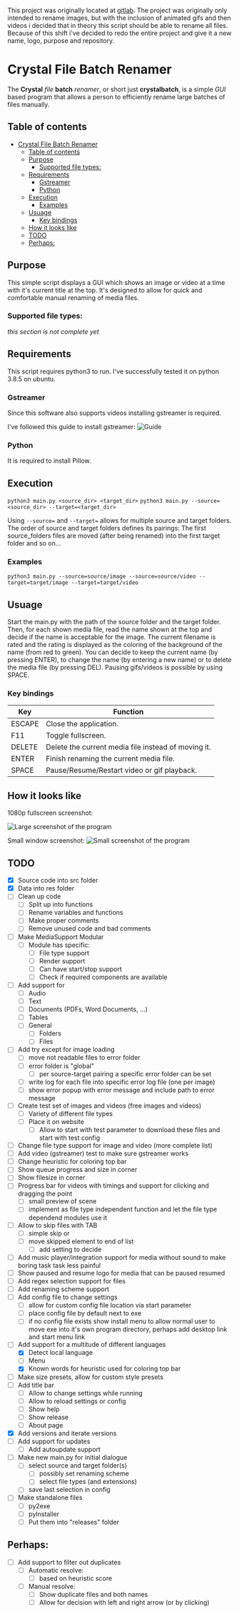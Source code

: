 This project was originally located at [gitlab](https://gitlab.com/christianbrinkmann/image-rename-manual-gui). The project was originally only intended to rename images, but with the inclusion of animated gifs and then videos i decided that in theory this script should be able to rename all files. Because of this shift i've decided to redo the entire project and give it a new name, logo, purpose and repository.

# Crystal File Batch Renamer

The **Crystal** *file* **batch** *renamer*, or short just **crystalbatch**, is a simple *GUI* based program that allows a person to efficiently rename large batches of files manually.

## Table of contents

- [Crystal File Batch Renamer](#crystal-file-batch-renamer)
  - [Table of contents](#table-of-contents)
  - [Purpose](#purpose)
    - [Supported file types:](#supported-file-types)
  - [Requirements](#requirements)
    - [Gstreamer](#gstreamer)
    - [Python](#python)
  - [Execution](#execution)
    - [Examples](#examples)
  - [Usuage](#usuage)
    - [Key bindings](#key-bindings)
  - [How it looks like](#how-it-looks-like)
  - [TODO](#todo)
  - [Perhaps:](#perhaps)

## Purpose

This simple script displays a GUI which shows an image or video at a time with it's current title at the top. It's designed to allow for quick and comfortable manual renaming of media files.

### Supported file types:

*this section is not complete yet*

## Requirements

This script requires python3 to run. I've successfully tested it on python 3.8.5 on ubuntu.

### Gstreamer

Since this software also supports videos installing gstreamer is required.

I've followed this guide to install gstreamer:
![Guide](http://lifestyletransfer.com/how-to-install-gstreamer-python-bindings/)

### Python

It is required to install Pillow.

## Execution

`python3 main.py <source_dir> <target_dir>`
`python3 main.py --source=<source_dir> --target=<target_dir>`

Using `--source=` and `--target=` allows for multiple source and target folders. The order of source and target folders defines its pairings: The first source_folders files are moved (after being renamed) into the first target folder and so on...

### Examples

`python3 main.py --source=source/image --source=source/video --target=target/image --target=target/video`

## Usuage

Start the main.py with the path of the source folder and the target folder. Then, for each shown media file, read the name shown at the top and decide if the name is acceptable for the image. The current filename is rated and the rating is displayed as the coloring of the background of the name (from red to green). You can decide to keep the current name (by pressing ENTER), to change the name (by entering a new name) or to delete the media file (by pressing DEL). Pausing gifs/videos is possible by using SPACE.

### Key bindings

| Key | Function |
| --- | ---------- |
| ESCAPE | Close the application. |
| F11 | Toggle fullscreen. |
| DELETE | Delete the current media file instead of moving it. |
| ENTER | Finish renaming the current media file.|
| SPACE | Pause/Resume/Restart video or gif playback. |

## How it looks like

1080p fullscreen screenshot:

![Large screenshot of the program](screenshots/screenshot_large.png)

Small window screenshot:
![Small screenshot of the program](screenshots/screenshot.png)

## TODO

- [x] Source code into src folder
- [x] Data into res folder
- [ ] Clean up code
  - [ ] Split up into functions
  - [ ] Rename variables and functions
  - [ ] Make proper comments
  - [ ] Remove unused code and bad comments
- [ ] Make MediaSupport Modular
  - [ ] Module has specific:
    - [ ] File type support
    - [ ] Render support
    - [ ] Can have start/stop support
    - [ ] Check if required components are available
- [ ] Add support for
  - [ ] Audio
  - [ ] Text
  - [ ] Documents (PDFs, Word Documents, ...)
  - [ ] Tables
  - [ ] General
    - [ ] Folders
    - [ ] Files
- [ ] Add try except for image loading
  - [ ] move not readable files to error folder
  - [ ] error folder is "global"
    - [ ] per source-target pairing a specific error folder can be set
  - [ ] write log for each file into specific error log file (one per image)
  - [ ] show error popup with error message and include path to error message
- [ ] Create test set of images and videos (free images and videos)
  - [ ] Variety of different file types
  - [ ] Place it on website
      - [ ] Allow to start with test parameter to download these files and start with test config
- [ ] Change file type support for image and video (more complete list)
- [ ] Add video (gstreamer) test to make sure gstreamer works
- [ ] Change heuristic for coloring top bar
- [ ] Show queue progress and size in corner
- [ ] Show filesize in corner
- [ ] Progress bar for videos with timings and support for clicking and dragging the point
  - [ ] small preview of scene
  - [ ] implement as file type independent function and let the file type dependend modules use it
- [ ] Allow to skip files with TAB
  - [ ] simple skip or
  - [ ] move skipped element to end of list
    - [ ] add setting to decide
- [ ] Add music player/integration support for media without sound to make boring task task less painful
- [ ] Show paused and resume logo for media that can be paused resumed
- [ ] Add regex selection support for files
- [ ] Add renaming scheme support
- [ ] Add config file to change settings
  - [ ] allow for custom config file location via start parameter
  - [ ] place config file by default next to exe
  - [ ] if no config file exists show install menu to allow normal user to move exe into it's own program directory, perhaps add desktop link and start menu link
- [ ] Add support for a multitude of different languages
  - [x] Detect local language
  - [ ] Menu
  - [x] Known words for heuristic used for coloring top bar
- [ ] Make size presets, allow for custom style presets
- [ ] Add title bar
  - [ ] Allow to change settings while running
  - [ ] Allow to reload settings or config
  - [ ] Show help
  - [ ] Show release
  - [ ] About page
- [x] Add versions and iterate versions
- [ ] Add support for updates
  - [ ] Add autoupdate support
- [ ] Make new main.py for initial dialogue
  - [ ] select source and target folder(s)
    - [ ] possibly set renaming scheme
    - [ ] select file types (and extensions)
  - [ ] save last selection in config
- [ ] Make standalone files
  - [ ] py2exe
  - [ ] pyInstaller
  - [ ] Put them into "releases" folder
    
## Perhaps:

- [ ] Add support to filter out duplicates
  - [ ] Automatic resolve:
    - [ ] based on heuristic score
  - [ ] Manual resolve:
    - [ ] Show duplicate files and both names
    - [ ] Allow for decision with left and right arrow (or by clicking)